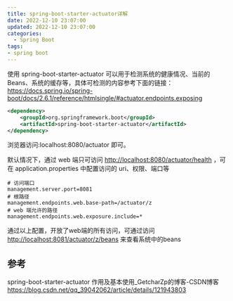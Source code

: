 ```yaml
---
title: spring-boot-starter-actuator详解
date: 2022-12-10 23:07:00
updated: 2022-12-10 23:07:00
categories:
  - Spring Boot
tags:
- spring boot
---
```


使用 spring-boot-starter-actuator 可以用于检测系统的健康情况、当前的Beans、系统的缓存等，具体可检测的内容参考下面的链接： <https://docs.spring.io/spring-boot/docs/2.6.1/reference/htmlsingle/#actuator.endpoints.exposing>

```xml
<dependency>
    <groupId>org.springframework.boot</groupId>
    <artifactId>spring-boot-starter-actuator</artifactId>
</dependency>
```

浏览器访问:localhost:8080/actuator 即可。

默认情况下，通过 web 端只可访问 <http://localhost:8080/actuator/health> ，可在 application.properties 中配置访问的 uri、权限、端口等

```properties
# 访问端口
management.server.port=8081
# 根路径
management.endpoints.web.base-path=/actuator/z
# web 端允许的路径
management.endpoints.web.exposure.include=*
```

通过以上配置，开放了web端的所有访问，可通过访问 <http://localhost:8081/actuator/z/beans> 来查看系统中的beans

## 参考

spring-boot-starter-actuator 作用及基本使用_GetcharZp的博客-CSDN博客
<https://blog.csdn.net/qq_39042062/article/details/121943803>
